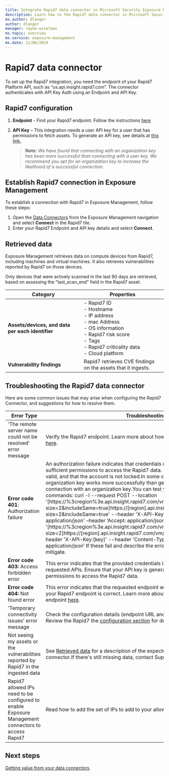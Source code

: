```yaml
---
title: Integrate Rapid7 data connector in Microsoft Security Exposure Management
description: Learn how to the Rapid7 data connector in Microsoft Security Exposure Management.
ms.author: dlanger
author: dlanger
manager: rayne-wiselman
ms.topic: overview
ms.service: exposure-management
ms.date: 11/06/2024
---
```


# Rapid7 data connector

To set up the Rapid7 integration, you need the endpoint of your Rapid7 Platform API, such as “us.api.insight.rapid7.com”. The connector authenticates with API Key Auth using an Endpoint and API Key.

## Rapid7 configuration

1. **Endpoint** - Find your Rapid7 endpoint. Follow the instructions [here](https://docs.rapid7.com/insight/api-overview#endpoint )
2. **API Key** – This integration needs a user API key for a user that has permissions to fetch assets. To generate an API key, see details at [this link.](https://docs.rapid7.com/insight/managing-platform-api-keys/#api-keys-based-on-your-insight-account-role)

   > **Note:** *We have found that connecting with an organization key has been more successful than connecting with a user key. We recommend you opt for an organization key to increase the likelihood of a successful connection.*

## Establish Rapid7 connection in Exposure Management

To establish a connection with Rapid7 in Exposure Management, follow these steps:

1. Open the [Data Connectors](https://security.microsoft.com/exposure-data-connectors) from the Exposure Management navigation and select **Connect** in the Rapid7 tile.
1. Enter your Rapid7 Endpoint and API key details and select **Connect**.

## Retrieved data

Exposure Management retrieves data on compute devices from Rapid7, including machines and virtual machines. It also retrieves vulnerabilities reported by Rapid7 on those devices.

Only devices that were actively scanned in the last 90 days are retrieved, based on assessing the "last_scan_end" field in the Rapid7 asset.

| Category               | Properties                                                                 |
|------------------------|----------------------------------------------------------------------------|
| **Assets/devices, and data per each identifier** | - Rapid7 ID<br>- Hostname<br>- IP address<br>- mac Address<br>- OS information<br>- Rapid7 risk score<br>- Tags<br>- Rapid7 criticality data<br>- Cloud platform |
| **Vulnerability findings** | Rapid7 retrieves CVE findings on the assets that it ingests.             |

## Troubleshooting the Rapid7 data connector

Here are some common issues that may arise when configuring the Rapid7 Connector, and suggestions for how to resolve them.

| **Error Type**                                                    | **Troubleshooting Action**                                   |
| ------------------------------------------------------------ | ------------------------------------------------------------ |
| 'The remote server name could not be resolved' error message | Verify the Rapid7 endpoint. Learn more about how to determine your Rapid7 API endpoint [here](https://nam06.safelinks.protection.outlook.com/?url=https%3A%2F%2Fdocs.rapid7.com%2Finsight%2Fapi-overview%23endpoint&data=05\|02\|dlanger@microsoft.com\|16df3effc63244b6236808dcfe9c61d1\|72f988bf86f141af91ab2d7cd011db47\|1\|0\|638665194889184920\|Unknown\|TWFpbGZsb3d8eyJFbXB0eU1hcGkiOnRydWUsIlYiOiIwLjAuMDAwMCIsIlAiOiJXaW4zMiIsIkFOIjoiTWFpbCIsIldUIjoyfQ%3D%3D\|0\|\|\|&sdata=s1lGW1eKqmNLGqe%2FNxbMZvszhRwRzGM6AD6Gv0w26IU%3D&reserved=0). |
| **Error code 401**: Authorization failure                    | An authorization failure indicates that credentials may not be correct, or there may not be sufficient permissions to access the Rapid7 data. Check your API key and verify that it is valid, and that the account is not locked.In some cases, we have found that using an organization key works more successfully than generating a user key. Try testing the connection with an organization key.You can test your credentials by running the following commands: curl -l --request POST --location '[https://%3cregion%3e.api.insight.rapid7.com/vm/v4/integration/assets?size=2&includeSame=true]https://\[region\].api.insight.rapid7.com/vm/v4/integration/assets?size=2&includeSame=true' --header 'X-API-Key:\[key\]' --header 'Content-Type: application/json' –header ‘Accept: application/json’ curl -l --request POST --location '[https://%3cregion%3e.api.insight.rapid7.com/vm/v4/integration/vulnerabilities?size=2]https://\[region\].api.insight.rapid7.com/vm/v4/integration/vulnerabilities?size=2’ --header 'X-API-Key:\[key\]' --header 'Content-Type: application/json' –header ‘Accept: application/json’ If these fail and describe the error, refer to the Rapid7 documentation to mitigate. |
| **Error code 403:** Access forbidden error                   | This error indicates that the provided credentials lack the necessary permissions to run the requested APIs. Ensure that your API key is generated with a user that has sufficient permissions to access the Rapid7 data. |
| **Error code 404:** Not found error                          | This error indicates that the requested endpoint was not found to be reachable. Verify that your Rapid7 endpoint is correct. Learn more about how to determine your Rapid7 API endpoint [here](https://nam06.safelinks.protection.outlook.com/?url=https%3A%2F%2Fdocs.rapid7.com%2Finsight%2Fapi-overview%23endpoint&data=05\|02\|dlanger@microsoft.com\|16df3effc63244b6236808dcfe9c61d1\|72f988bf86f141af91ab2d7cd011db47\|1\|0\|638665194889196555\|Unknown\|TWFpbGZsb3d8eyJFbXB0eU1hcGkiOnRydWUsIlYiOiIwLjAuMDAwMCIsIlAiOiJXaW4zMiIsIkFOIjoiTWFpbCIsIldUIjoyfQ%3D%3D\|0\|\|\|&sdata=2aWPJYDlYwjkR6RFf3hrzT0daw%2BmFGE53W4rLf3zpY8%3D&reserved=0). |
| 'Temporary connectivity issues' error message                | Check the configuration details (endpoint URL and API Key) and make sure they are valid. Review the Rapid7 the [configuration section](#rapid7-configuration) for details. |
| Not seeing my assets or the vulnerabilities reported by Rapid7 in the ingested data | See [Retrieved data](#retrieved-data) for a description of the expected data to be retrieved by the Rapid7 connector.If there's still missing data, contact Support. |
| Rapid7 allowed IPs need to be configured to enable Exposure Management connectors to access Rapid7 | Read how to add the set of IPs to add to your allowlist here: [Allowlist IP addresses](configure-data-connectors.md#allowlist-ip-addresses). |

## Next steps

[Getting value from your data connectors](value-data-connectors.md).
